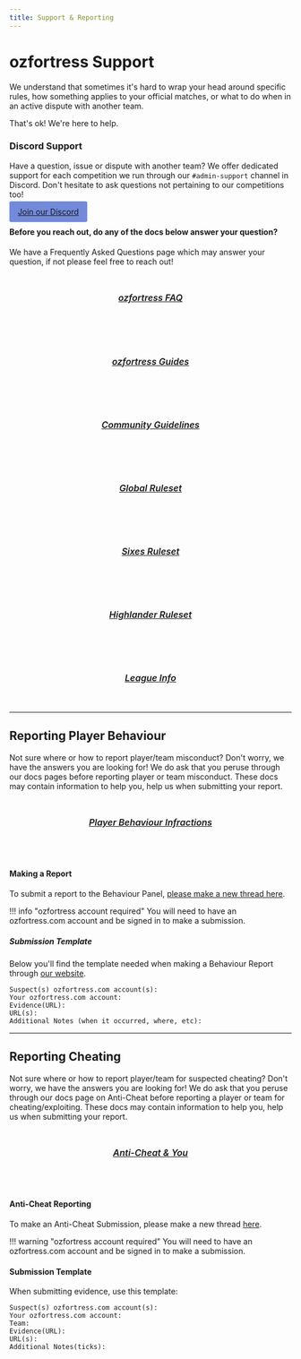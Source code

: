 ```yaml
---
title: Support & Reporting
---
```


<link rel="stylesheet" href="/stylesheets/extra.css" />

<style>
@media only screen and (max-width: 1219px) {
  .grid-container {
    display: grid;
    grid-template-columns: auto;
    column-gap: 24px;
    row-gap: 24px;
  }
}

@media only screen and (min-width: 1220px) {
  .grid-container {
    display: grid;
    column-gap: 24px;
    row-gap: 24px;
    grid-template-columns: auto auto;
    background: none;
  }
}



.grid-item {
  background-color: var(--md-footer-bg-color);
  border-left: 4px solid var(--md-footer-bg-color);
  padding: 10px 10px 10px 10px;
  text-align: center;
  transition: ease 0.5s;
}

.grid-item:hover {
  border-left: 4px solid var(--md-accent-fg-color);
  transition: ease 0.3s;
}

.grid-item:hover h5 {
  color: var(--md-accent-fg-color);
  transition: ease 0.3s;
}

.grid-item h5 {
  text-aligenter;
  color: var(--md-primary-bg-color--light);
  font-size: 16px;
  font-weight: 600;
  transition: ease 0.5s;
}

.grid-item hr {
  background-color: var(--md-primary-bg-color--light);
}

.grid-item p {
  color: var(--md-primary-bg-color);
}

h3 {
  text-transform: none;
  color: var(--md-default-fg-color--light);
}

h2 {
  text-transform: none;
  color: var(--md-default-fg-color--light);
}

.discord-btn {
  background-color: #738adb;
  border-radius: 3px;
  color: var(--md-default-fg-color);
  padding: 10px 15px 10px 15px;
  text-align: center;
  transition: ease 0.5s;
  display: inline;
  position: relative;
}

a.discord-btn {
  text-transform: none;
  color: var(--md-default-fg-color);
}

a:hover.discord-btn  {
  color: var(--md-default-fg-color);
}
</style>

# ozfortress Support
We understand that sometimes it's hard to wrap your head around specific rules, how something applies to your official matches, or what to do when in an active dispute with another team.

That's ok! We're here to help.

### Discord Support
Have a question, issue or dispute with another team? We offer dedicated support for each competition we run through our `#admin-support` channel in Discord. Don't hesitate to ask questions not pertaining to our competitions too!

<a class="discord-btn" href="https://discord.gg/7E6kC2H">Join our Discord</a>

#### Before you reach out, do any of the docs below answer your question?
We have a Frequently Asked Questions page which may answer your question, if not please feel free to reach out!

<div class="grid-container">
  <a href="/faq/landing">
  <div class="grid-item">
    <h5>ozfortress FAQ</h5>
  </div>
  </a>
  <a href="/guides/landing">
  <div class="grid-item">
    <h5>ozfortress Guides</h5>
  </div>
  </a>
  <a href="/rules/community_guidelines">
  <div class="grid-item">
    <h5>Community Guidelines</h5>
  </div>
  </a>
  <a href="/rules/global">
  <div class="grid-item">
    <h5>Global Ruleset</h5>
  </div>
  </a>
  <a href="/rules/sixes">
  <div class="grid-item">
    <h5>Sixes Ruleset</h5>
  </div>
  </a>
  <a href="/rules/highlander">
  <div class="grid-item">
    <h5>Highlander Ruleset</h5>
  </div>
  </a>
  <a href="/info/landing">
  <div class="grid-item">
    <h5>League Info</h5>
  </div>
  </a>
</div>

---

## Reporting Player Behaviour
Not sure where or how to report player/team misconduct? Don't worry, we have the answers you are looking for! We do ask that you peruse through our docs pages before reporting player or team misconduct. These docs may contain information to help you, help us when submitting your report.

<div class="grid-container">
  <a href="/rules/infractions">
  <div class="grid-item">
    <h5>Player Behaviour Infractions</h5>
  </div>
  </a>
</div><br>

#### Making a Report
To submit a report to the Behaviour Panel, [please make a new thread here](https://ozfortress.com/forums/threads/new?topic=28).

!!! info "ozfortress account required"
    You will need to have an ozfortress.com account and be signed in to make a submission.

##### Submission Template
Below you'll find the template needed when making a Behaviour Report through [our website](https://ozfortress.com/forums/threads/new?topic=28).

```
Suspect(s) ozfortress.com account(s): 
Your ozfortress.com account: 
Evidence(URL): 
URL(s): 
Additional Notes (when it occurred, where, etc): 
```

---

## Reporting Cheating
Not sure where or how to report player/team for suspected cheating? Don't worry, we have the answers you are looking for! We do ask that you peruse through our docs page on Anti-Cheat before reporting a player or team for cheating/exploiting. These docs may contain information to help you, help us when submitting your report.

<div class="grid-container">
  <a href="/info/anticheat_and_you">
  <div class="grid-item">
    <h5>Anti-Cheat & You</h5>
  </div>
  </a>
</div><br>

#### Anti-Cheat Reporting
To make an Anti-Cheat Submission, please make a new thread [here](https://ozfortress.com/forums/threads/new?topic=17).

!!! warning "ozfortress account required"
    You will need to have an ozfortress.com account and be signed in to make a submission.

#### Submission Template
When submitting evidence, use this template:
```
Suspect(s) ozfortress.com account(s):
Your ozfortress.com account:
Team:
Evidence(URL):
URL(s):
Additional Notes(ticks):
```